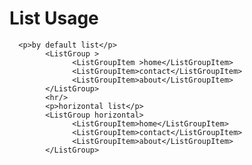 # List Usage

      <p>by default list</p>
            <ListGroup >
                  <ListGroupItem >home</ListGroupItem>
                  <ListGroupItem>contact</ListGroupItem>
                  <ListGroupItem>about</ListGroupItem>
            </ListGroup>
            <hr/>
            <p>horizontal list</p>
            <ListGroup horizontal>
                  <ListGroupItem>home</ListGroupItem>
                  <ListGroupItem>contact</ListGroupItem>
                  <ListGroupItem>about</ListGroupItem>
            </ListGroup>